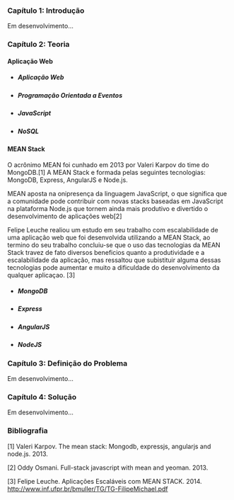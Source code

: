 ### Capítulo 1: Introdução

  Em desenvolvimento...

### Capítulo 2: Teoria

#### Aplicação Web

* ##### Aplicação Web

* ##### Programação Orientada a Eventos

* ##### JavaScript

* ##### NoSQL

#### MEAN Stack

O acrônimo MEAN foi cunhado em 2013 por Valeri Karpov do time do MongoDB.[1] A MEAN Stack e formada pelas seguintes tecnologias: MongoDB, Express, AngularJS e Node.js.

MEAN aposta na onipresença da linguagem JavaScript, o que significa que a comunidade pode contribuir com novas stacks baseadas em JavaScript na plataforma Node.js que tornem ainda mais produtivo e divertido o desenvolvimento de aplicações web[2]

Felipe Leuche realiou um estudo em seu trabalho com escalabilidade de uma aplicação web que foi desenvolvida utilizando a MEAN Stack, ao termino do seu trabalho concluiu-se que o uso das tecnologias da MEAN Stack travez de fato diversos beneficios quanto a produtividade e a escalabilidade da aplicação, mas ressaltou que subistituir alguma dessas tecnologias pode aumentar e muito a dificuldade do desenvolvimento da qualquer aplicaçao. [3]

* ##### MongoDB

* ##### Express

* ##### AngularJS

* ##### NodeJS

### Capítulo 3: Definição do Problema

  Em desenvolvimento...

### Capítulo 4: Solução

  Em desenvolvimento...
  
### Bibliografia

[1] Valeri Karpov. The mean stack: Mongodb, expressjs, angularjs and node.js. 2013.

[2] Oddy Osmani. Full-stack javascript with mean and yeoman. 2013.

[3] Felipe Leuche. Aplicações Escaláveis com MEAN STACK. 2014. http://www.inf.ufpr.br/bmuller/TG/TG-FilipeMichael.pdf
